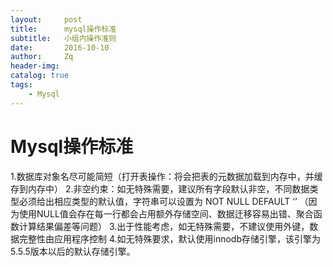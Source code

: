 ```yaml
---
layout:     post
title:      mysql操作标准
subtitle:   小组内操作准则
date:       2016-10-10
author:     Zq
header-img: 
catalog: true
tags:
    - Mysql
---
```

# Mysql操作标准
1.数据库对象名尽可能简短（打开表操作：将会把表的元数据加载到内存中，并缓存到内存中）
2.非空约束：如无特殊需要，建议所有字段默认非空，不同数据类型必须给出相应类型的默认值，字符串可以设置为 NOT NULL DEFAULT ‘’ （因为使用NULL值会存在每一行都会占用额外存储空间、数据迁移容易出错、聚合函数计算结果偏差等问题）
3.出于性能考虑，如无特殊需要，不建议使用外键，数据完整性由应用程序控制
4.如无特殊要求，默认使用innodb存储引擎，该引擎为5.5.5版本以后的默认存储引擎。


